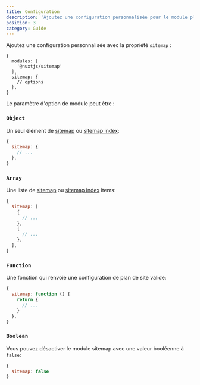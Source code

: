 ```yaml
---
title: Configuration
description: 'Ajoutez une configuration personnalisée pour le module plan de site'
position: 3
category: Guide
---
```


Ajoutez une configuration personnalisée avec la propriété `sitemap` :

```js[nuxt.config.js]
{
  modules: [
    '@nuxtjs/sitemap'
  ],
  sitemap: {
    // options
  },
}
```

Le paramètre d'option de module peut être :

### `Object`

Un seul élément de [sitemap](/usage/sitemap) ou [sitemap index](#sitemap-index-options):

```js
{
  sitemap: {
    // ...
  },
}
```

### `Array`

Une liste de [sitemap](#sitemap-options) ou [sitemap index](#sitemap-index-options) items:

```js
{
  sitemap: [
    {
      // ...
    },
    {
      // ...
    },
  ],
}
```

### `Function`

Une fonction qui renvoie une configuration de plan de site valide:

```js
{
  sitemap: function () {
    return {
      // ...
    }
  },
}
```

### `Boolean`

Vous pouvez désactiver le module sitemap avec une valeur booléenne à `false`:

```js
{
  sitemap: false
}
```